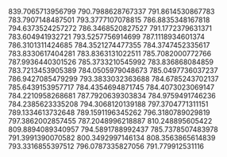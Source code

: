839.7065713956799
790.7988628767337
791.8614530867783
783.7907148487501
793.3777107078815
786.8835348167818
794.6373524257272
786.3468520827527
791.1772379631371
783.604941932721
793.5257756914699
787.1118934601374
786.3101311424685
784.3521274477355
784.3747452335617
783.8330617404281
783.8363131022511
785.7082000772766
787.9936440301526
785.3733210545992
783.836868084859
783.7213453905389
784.0505979048673
785.0497736037237
786.9427085479299
793.3833032363688
784.6785243702137
785.6439153957717
784.4354694871745
784.4073023069147
784.2210958268681
787.7920639303834
784.9759491746236
784.2385623335208
794.3068120139188
797.3704771311151
789.1334613732648
789.1591196345262
796.3180789029819
797.3862002857455
787.2048996218887
810.248895605422
809.8894089340957
794.5891788992437
785.7378507483978
791.3991390070582
800.3492997146134
808.3563865614839
793.3316855397512
796.0787335827056
791.779912531116